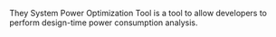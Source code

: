 They System Power Optimization Tool is a tool to allow developers to perform design-time power consumption analysis.
